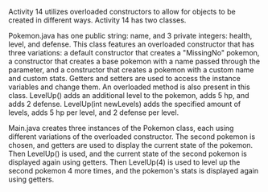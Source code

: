 Activity 14 utilizes overloaded constructors to allow for objects to be created in different ways. Activity 14 has two classes.

Pokemon.java has one public string: name, and 3 private integers: health, level, and defense. This class features an overloaded constructor that has three variations: a default constructor that creates a "MissingNo" pokemon, a constructor that creates a base pokemon with a name passed through the parameter, and a constructor that creates a pokemon with a custom name and custom stats. Getters and setters are used to access the instance variables and change them. An overloaded method is also present in this class. LevelUp() adds an additional level to the pokemon, adds 5 hp, and adds 2 defense. LevelUp(int newLevels) adds the specified amount of levels, adds 5 hp per level, and 2 defense per level.

Main.java creates three instances of the Pokemon class, each using different variations of the overloaded constructor. The second pokemon is chosen, and getters are used to display the current state of the pokemon. Then LevelUp() is used, and the current state of the second pokemon is displayed again using getters. Then LevelUp(4) is used to level up the second pokemon 4 more times, and the pokemon's stats is displayed again using getters.

